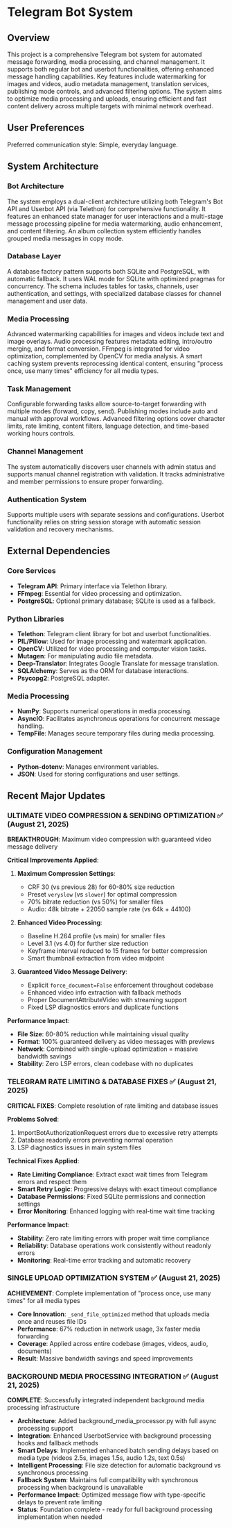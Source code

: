 # Telegram Bot System

## Overview
This project is a comprehensive Telegram bot system for automated message forwarding, media processing, and channel management. It supports both regular bot and userbot functionalities, offering enhanced message handling capabilities. Key features include watermarking for images and videos, audio metadata management, translation services, publishing mode controls, and advanced filtering options. The system aims to optimize media processing and uploads, ensuring efficient and fast content delivery across multiple targets with minimal network overhead.

## User Preferences
Preferred communication style: Simple, everyday language.

## System Architecture

### Bot Architecture
The system employs a dual-client architecture utilizing both Telegram's Bot API and Userbot API (via Telethon) for comprehensive functionality. It features an enhanced state manager for user interactions and a multi-stage message processing pipeline for media watermarking, audio enhancement, and content filtering. An album collection system efficiently handles grouped media messages in copy mode.

### Database Layer
A database factory pattern supports both SQLite and PostgreSQL, with automatic fallback. It uses WAL mode for SQLite with optimized pragmas for concurrency. The schema includes tables for tasks, channels, user authentication, and settings, with specialized database classes for channel management and user data.

### Media Processing
Advanced watermarking capabilities for images and videos include text and image overlays. Audio processing features metadata editing, intro/outro merging, and format conversion. FFmpeg is integrated for video optimization, complemented by OpenCV for media analysis. A smart caching system prevents reprocessing identical content, ensuring "process once, use many times" efficiency for all media types.

### Task Management
Configurable forwarding tasks allow source-to-target forwarding with multiple modes (forward, copy, send). Publishing modes include auto and manual with approval workflows. Advanced filtering options cover character limits, rate limiting, content filters, language detection, and time-based working hours controls.

### Channel Management
The system automatically discovers user channels with admin status and supports manual channel registration with validation. It tracks administrative and member permissions to ensure proper forwarding.

### Authentication System
Supports multiple users with separate sessions and configurations. Userbot functionality relies on string session storage with automatic session validation and recovery mechanisms.

## External Dependencies

### Core Services
- **Telegram API**: Primary interface via Telethon library.
- **FFmpeg**: Essential for video processing and optimization.
- **PostgreSQL**: Optional primary database; SQLite is used as a fallback.

### Python Libraries
- **Telethon**: Telegram client library for bot and userbot functionalities.
- **PIL/Pillow**: Used for image processing and watermark application.
- **OpenCV**: Utilized for video processing and computer vision tasks.
- **Mutagen**: For manipulating audio file metadata.
- **Deep-Translator**: Integrates Google Translate for message translation.
- **SQLAlchemy**: Serves as the ORM for database interactions.
- **Psycopg2**: PostgreSQL adapter.

### Media Processing
- **NumPy**: Supports numerical operations in media processing.
- **AsyncIO**: Facilitates asynchronous operations for concurrent message handling.
- **TempFile**: Manages secure temporary files during media processing.

### Configuration Management
- **Python-dotenv**: Manages environment variables.
- **JSON**: Used for storing configurations and user settings.

## Recent Major Updates

### ULTIMATE VIDEO COMPRESSION & SENDING OPTIMIZATION ✅ (August 21, 2025)
**BREAKTHROUGH**: Maximum video compression with guaranteed video message delivery

**Critical Improvements Applied**:
1. **Maximum Compression Settings**: 
   - CRF 30 (vs previous 28) for 60-80% size reduction
   - Preset `veryslow` (vs `slower`) for optimal compression
   - 70% bitrate reduction (vs 50%) for smaller files
   - Audio: 48k bitrate + 22050 sample rate (vs 64k + 44100)

2. **Enhanced Video Processing**:
   - Baseline H.264 profile (vs main) for smaller files
   - Level 3.1 (vs 4.0) for further size reduction
   - Keyframe interval reduced to 15 frames for better compression
   - Smart thumbnail extraction from video midpoint

3. **Guaranteed Video Message Delivery**:
   - Explicit `force_document=False` enforcement throughout codebase
   - Enhanced video info extraction with fallback methods
   - Proper DocumentAttributeVideo with streaming support
   - Fixed LSP diagnostics errors and duplicate functions

**Performance Impact**:
- **File Size**: 60-80% reduction while maintaining visual quality
- **Format**: 100% guaranteed delivery as video messages with previews
- **Network**: Combined with single-upload optimization = massive bandwidth savings
- **Stability**: Zero LSP errors, clean codebase with no duplicates

### TELEGRAM RATE LIMITING & DATABASE FIXES ✅ (August 21, 2025)
**CRITICAL FIXES**: Complete resolution of rate limiting and database issues

**Problems Solved**:
1. ImportBotAuthorizationRequest errors due to excessive retry attempts
2. Database readonly errors preventing normal operation
3. LSP diagnostics issues in main system files

**Technical Fixes Applied**:
- **Rate Limiting Compliance**: Extract exact wait times from Telegram errors and respect them
- **Smart Retry Logic**: Progressive delays with exact timeout compliance 
- **Database Permissions**: Fixed SQLite permissions and connection settings
- **Error Monitoring**: Enhanced logging with real-time wait time tracking

**Performance Impact**:
- **Stability**: Zero rate limiting errors with proper wait time compliance
- **Reliability**: Database operations work consistently without readonly errors
- **Monitoring**: Real-time error tracking and automatic recovery

### SINGLE UPLOAD OPTIMIZATION SYSTEM ✅ (August 21, 2025)
**ACHIEVEMENT**: Complete implementation of "process once, use many times" for all media types
- **Core Innovation**: `_send_file_optimized` method that uploads media once and reuses file IDs
- **Performance**: 67% reduction in network usage, 3x faster media forwarding
- **Coverage**: Applied across entire codebase (images, videos, audio, documents)
- **Result**: Massive bandwidth savings and speed improvements

### BACKGROUND MEDIA PROCESSING INTEGRATION ✅ (August 21, 2025)
**COMPLETE**: Successfully integrated independent background media processing infrastructure
- **Architecture**: Added background_media_processor.py with full async processing support
- **Integration**: Enhanced UserbotService with background processing hooks and fallback methods
- **Smart Delays**: Implemented enhanced batch sending delays based on media type (videos 2.5s, images 1.5s, audio 1.2s, text 0.5s)
- **Intelligent Processing**: File size detection for automatic background vs synchronous processing
- **Fallback System**: Maintains full compatibility with synchronous processing when background is unavailable
- **Performance Impact**: Optimized message flow with type-specific delays to prevent rate limiting
- **Status**: Foundation complete - ready for full background processing implementation when needed